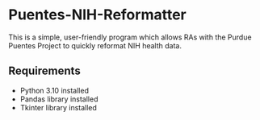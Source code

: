 # Puentes-NIH-Reformatter
This is a simple, user-friendly program which allows RAs with the Purdue Puentes Project to quickly reformat NIH health data.

## Requirements
- Python 3.10 installed
- Pandas library installed
- Tkinter library installed

